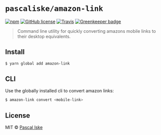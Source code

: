 # `pascaliske/amazon-link`

[![npm](https://img.shields.io/npm/v/amazon-link.svg?style=flat)]()
[![GitHub license](https://img.shields.io/badge/license-MIT-blue.svg?style=flat)](https://raw.githubusercontent.com/pascaliske/modern-cli/master/LICENSE.md)
[![Travis](https://img.shields.io/travis/pascaliske/amazon-link.svg?style=flat)]()
[![Greenkeeper badge](https://badges.greenkeeper.io/pascaliske/amazon-link.svg)](https://greenkeeper.io/)

> Command line utility for quickly converting amazons mobile links to their desktop equivalents.

## Install

```bash
$ yarn global add amazon-link
```

## CLI

Use the globally installed cli to convert amazon links:

```bash
$ amazon-link convert <mobile-link>
```

## License

MIT © [Pascal Iske](https://pascal-iske.de)
